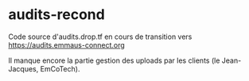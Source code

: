 # audits-recond

Code source d'audits.drop.tf en cours de transition vers https://audits.emmaus-connect.org

Il manque encore la partie gestion des uploads par les clients (le Jean-Jacques, EmCoTech). 
